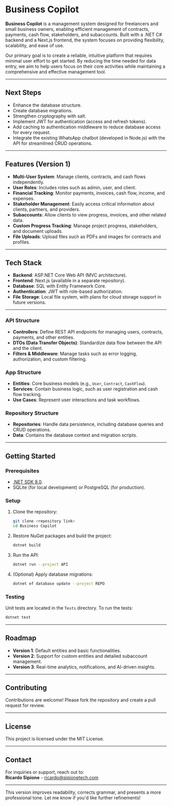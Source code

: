 # Business Copilot

**Business Copilot** is a management system designed for freelancers and small business owners, enabling efficient management of contracts, payments, cash flow, stakeholders, and subaccounts. Built with a .NET C# backend and a Next.js frontend, the system focuses on providing flexibility, scalability, and ease of use.

Our primary goal is to create a reliable, intuitive platform that requires minimal user effort to get started. By reducing the time needed for data entry, we aim to help users focus on their core activities while maintaining a comprehensive and effective management tool.

---

## Next Steps

- Enhance the database structure.
- Create database migrations.
- Strengthen cryptography with salt.
- Implement JWT for authentication (access and refresh tokens).
- Add caching to authentication middleware to reduce database access for every request.
- Integrate the existing WhatsApp chatbot (developed in Node.js) with the API for streamlined CRUD operations.

---

## Features (Version 1)

- **Multi-User System**: Manage clients, contracts, and cash flows independently.
- **User Roles**: Includes roles such as admin, user, and client.
- **Financial Tracking**: Monitor payments, invoices, cash flow, income, and expenses.
- **Stakeholder Management**: Easily access critical information about clients, partners, and providers.
- **Subaccounts**: Allow clients to view progress, invoices, and other related data.
- **Custom Progress Tracking**: Manage project progress, stakeholders, and document uploads.
- **File Uploads**: Upload files such as PDFs and images for contracts and profiles.

---

## Tech Stack

- **Backend**: ASP.NET Core Web API (MVC architecture).
- **Frontend**: Next.js (available in a separate repository).
- **Database**: SQL with Entity Framework Core.
- **Authentication**: JWT with role-based authorization.
- **File Storage**: Local file system, with plans for cloud storage support in future versions.

---

### API Structure

- **Controllers**: Define REST API endpoints for managing users, contracts, payments, and other entities.
- **DTOs (Data Transfer Objects)**: Standardize data flow between the API and the client.
- **Filters & Middleware**: Manage tasks such as error logging, authorization, and custom filtering.

### App Structure

- **Entities**: Core business models (e.g., `User`, `Contract`, `CashFlow`).
- **Services**: Contain business logic, such as user registration and cash flow tracking.
- **Use Cases**: Represent user interactions and task workflows.

### Repository Structure

- **Repositories**: Handle data persistence, including database queries and CRUD operations.
- **Data**: Contains the database context and migration scripts.

---

## Getting Started

### Prerequisites

- [.NET SDK 8.0](https://dotnet.microsoft.com/download/dotnet/8.0).
- SQLite (for local development) or PostgreSQL (for production).

### Setup

1. Clone the repository:

   ```bash
   git clone <repository link>
   cd Business Copilot
   ```

2. Restore NuGet packages and build the project:

   ```bash
   dotnet build
   ```

3. Run the API:

   ```bash
   dotnet run --project API
   ```

4. (Optional) Apply database migrations:
   ```bash
   dotnet ef database update --project REPO
   ```

### Testing

Unit tests are located in the `Tests` directory. To run the tests:

```bash
dotnet test
```

---

## Roadmap

- **Version 1**: Default entities and basic functionalities.
- **Version 2**: Support for custom entities and detailed subaccount management.
- **Version 3**: Real-time analytics, notifications, and AI-driven insights.

---

## Contributing

Contributions are welcome! Please fork the repository and create a pull request for review.

---

## License

This project is licensed under the MIT License.

---

## Contact

For inquiries or support, reach out to:  
**Ricardo Sipione** - [ricardo@sipionetech.com](mailto:ricardo@sipionetech.com)

---

This version improves readability, corrects grammar, and presents a more professional tone. Let me know if you'd like further refinements!
